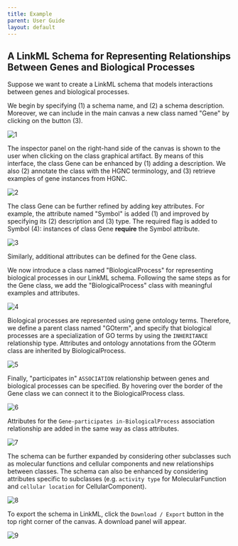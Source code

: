 ```yaml
---
title: Example
parent: User Guide
layout: default
---
```


## A LinkML Schema for Representing Relationships Between Genes and Biological Processes

Suppose we want to create a LinkML schema that models interactions between genes and biological processes.

We begin by specifying (1) a schema name, and (2) a schema description. Moreover, we can include in the main canvas a new class  named "Gene" by clicking on the button (3).

![1](https://github.com/user-attachments/assets/c23556ea-8d9f-4ab2-9802-ef2cbc21b1ad)

The inspector panel on the right-hand side of the canvas is shown to the user when clicking on the class graphical artifact. By means of this interface, the class Gene can be enhanced by (1) adding a description. We also (2) annotate the class with the HGNC terminology, and (3) retrieve examples of gene instances from HGNC.

![2](https://github.com/user-attachments/assets/afa5e5fd-8c5c-4ec9-b3af-8d7a09bc376a)

The class Gene can be further refined by adding key attributes. For example, the attribute named "Symbol" is added (1) and improved by specifying its (2) description and (3) type. The required flag is added to Symbol (4): instances of class Gene **require** the Symbol attribute.

![3](https://github.com/user-attachments/assets/734472d3-7432-42a1-8259-1026ae0b453e)

Similarly, additional attributes can be defined for the Gene class.

We now introduce a class named "BiologicalProcess" for representing biological processes in our LinkML schema. Following the same steps as for the Gene class, we add the "BiologicalProcess" class with meaningful examples and attributes. 

![4](https://github.com/user-attachments/assets/0662cab8-707b-4f35-91a1-d02e8dbb4467)

Biological processes are represented using gene ontology terms. Therefore, we define a parent class named "GOterm", and specify that biological processes are a specialization of GO terms by using the ``INHERITANCE`` relationship type. Attributes and ontology annotations from the GOterm class are inherited by BiologicalProcess.

![5](https://github.com/user-attachments/assets/634320a3-613a-414f-8953-92d9bab76b08)

Finally,  "participates in" ``ASSOCIATION`` relationship between genes and biological processes can be specified. By hovering over the border of the Gene class we can connect it to the BiologicalProcess class.

![6](https://github.com/user-attachments/assets/84a8b215-d30f-44f1-8c46-9cfaff327088)

Attributes for the ``Gene-participates in-BiologicalProcess`` association relationship are added in the same way as class attributes.

![7](https://github.com/user-attachments/assets/6c558bd9-e8f6-4b38-8bd0-fc5a02ee71d2)

The schema can be further expanded by considering other subclasses such as molecular functions and cellular components and new relationships between classes. The schema can also be enhanced by considering attributes specific to subclasses (e.g. ``activity type`` for MolecularFunction and ``cellular location`` for CellularComponent).

![8](https://github.com/user-attachments/assets/b890452d-3d20-445d-8d8f-f2f57bc7f4af)

To export the schema in LinkML, click the ``Download / Export`` button in the top right corner of the canvas. A download panel will appear.

![9](https://github.com/user-attachments/assets/8f5ecd63-0517-47c5-a671-2a799a43c038)
